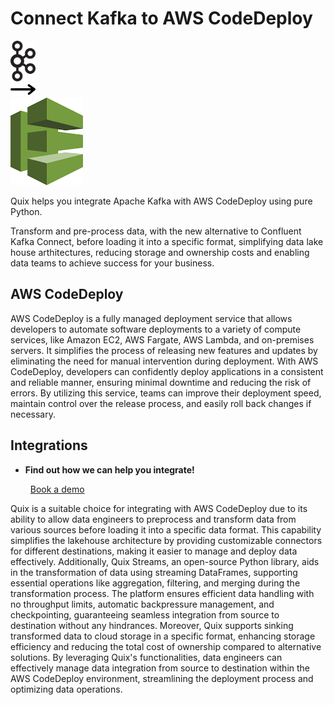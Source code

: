 # Connect Kafka to AWS CodeDeploy

<div class="connect-images cards blog-grid-card" markdown>
<div>
<img src="../images/kafka_logo.png" width="40px" />
</div>
<div>
<img src="../images/arrow.svg" width="40px" />
</div>
<div>
<img src="./images/aws-codedeploy_1.jpg" />
</div>
</div>

Quix helps you integrate Apache Kafka with AWS CodeDeploy using pure Python.

Transform and pre-process data, with the new alternative to Confluent Kafka Connect, before loading it into a specific format, simplifying data lake house arthitectures, reducing storage and ownership costs and enabling data teams to achieve success for your business.

## AWS CodeDeploy

AWS CodeDeploy is a fully managed deployment service that allows developers to automate software deployments to a variety of compute services, like Amazon EC2, AWS Fargate, AWS Lambda, and on-premises servers. It simplifies the process of releasing new features and updates by eliminating the need for manual intervention during deployment. With AWS CodeDeploy, developers can confidently deploy applications in a consistent and reliable manner, ensuring minimal downtime and reducing the risk of errors. By utilizing this service, teams can improve their deployment speed, maintain control over the release process, and easily roll back changes if necessary.

## Integrations

<div class="grid cards" markdown>

- __Find out how we can help you integrate!__

    <a class="md-button md-button--primary" href="https://share.hsforms.com/1iW0TmZzKQMChk0lxd_tGiw4yjw2?__hstc=175542013.2303933fbd746c0ac86d9ccbe9bc9100.1728383268831.1729603416735.1729620918855.31&__hssc=175542013.1.1729620918855&__hsfp=2132701734" target="_blank" style="margin:.5rem;">Book a demo</a>

</div>


Quix is a suitable choice for integrating with AWS CodeDeploy due to its ability to allow data engineers to preprocess and transform data from various sources before loading it into a specific data format. This capability simplifies the lakehouse architecture by providing customizable connectors for different destinations, making it easier to manage and deploy data effectively. Additionally, Quix Streams, an open-source Python library, aids in the transformation of data using streaming DataFrames, supporting essential operations like aggregation, filtering, and merging during the transformation process. The platform ensures efficient data handling with no throughput limits, automatic backpressure management, and checkpointing, guaranteeing seamless integration from source to destination without any hindrances. Moreover, Quix supports sinking transformed data to cloud storage in a specific format, enhancing storage efficiency and reducing the total cost of ownership compared to alternative solutions. By leveraging Quix's functionalities, data engineers can effectively manage data integration from source to destination within the AWS CodeDeploy environment, streamlining the deployment process and optimizing data operations.

